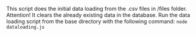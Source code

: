 This script does the initial data loading from the .csv files in /files folder.
Attention! It clears the already existing data in the database.
Run the data loading script from the base directory with the following command: `node dataloading.js`